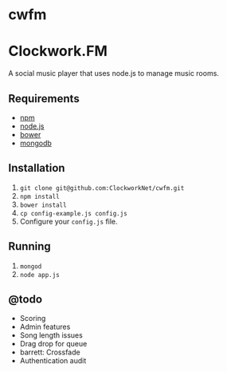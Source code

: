 cwfm
====

# Clockwork.FM

A social music player that uses node.js to manage music rooms.

## Requirements
 - [npm](https://www.npmjs.org/)
 - [node.js](http://nodejs.org/)
 - [bower](http://bower.io/)
 - [mongodb](http://www.mongodb.org/)

## Installation

1. `git clone git@github.com:ClockworkNet/cwfm.git`
2. `npm install`
3. `bower install`
4. `cp config-example.js config.js`
5. Configure your `config.js` file.

## Running
1. `mongod`
2. `node app.js`

## @todo
 - Scoring
 - Admin features
 - Song length issues
 - Drag drop for queue
 - barrett: Crossfade
 - Authentication audit
